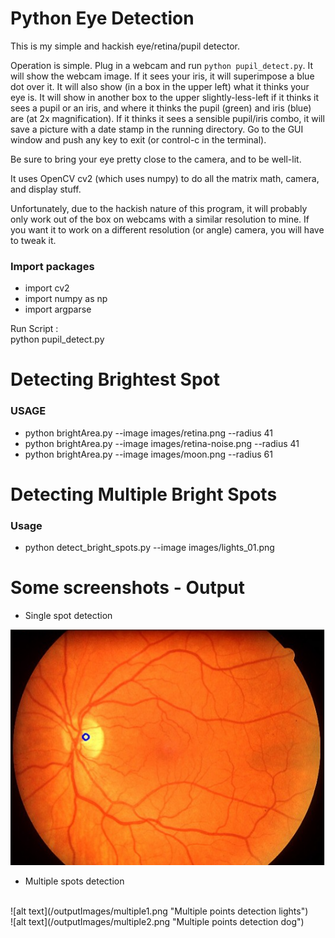 # Python Eye Detection

This is my simple and hackish eye/retina/pupil detector.
<br>

Operation is simple. Plug in a webcam and run `python pupil_detect.py`. It will show the webcam image. If it sees your iris, it will superimpose a blue dot over it. It will also show (in a box in the upper left) what it thinks your eye is. It will show in another box to the upper slightly-less-left if it thinks it sees a pupil or an iris, and where it thinks the pupil (green) and iris (blue) are (at 2x magnification). If it thinks it sees a sensible pupil/iris combo, it will save a picture with a date stamp in the running directory. Go to the GUI window and push any key to exit (or control-c in the terminal).

Be sure to bring your eye pretty close to the camera, and to be well-lit.

It uses OpenCV cv2 (which uses numpy) to do all the matrix math, camera, and display stuff.

Unfortunately, due to the hackish nature of this program, it will probably only work out of the box on webcams with a similar resolution to mine. If you want it to work on a different resolution (or angle) camera, you will have to tweak it.

### Import packages
- import cv2
- import numpy as np
- import argparse

Run Script :
<br>
python pupil_detect.py
<br>

# Detecting Brightest Spot


### USAGE
- python brightArea.py --image images/retina.png --radius 41
- python brightArea.py --image images/retina-noise.png --radius 41
- python brightArea.py --image images/moon.png --radius 61

# Detecting Multiple Bright Spots

### Usage
- python detect_bright_spots.py --image images/lights_01.png

# Some screenshots - Output 

- Single spot detection

![alt text](/outputImages/singleSpot.png "Eye Point Detection")
<br>
- Multiple spots detection
<br>
![alt text](/outputImages/multiple1.png "Multiple points detection lights")
<br>
![alt text](/outputImages/multiple2.png "Multiple points detection dog")










